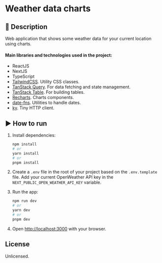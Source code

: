 # Weather data charts

## 🧾 Description

Web application that shows some weather data for your current location using charts.

#### Main libraries and technologies used in the project:

- ReactJS
- NextJS
- TypeScript
- [TailwindCSS](https://tailwindcss.com/). Utility CSS classes.
- [TanStack Query](https://tanstack.com/query/latest). For data fetching and state management.
- [TanStack Table](https://tanstack.com/table/v8). For building tables.
- [Recharts](https://recharts.org/). Charts components.
- [date-fns](https://date-fns.org/). Utilities to handle dates.
- [ky](https://github.com/sindresorhus/ky). Tiny HTTP client.

## ▶ How to run

1. Install dependencies:

   ```bash
   npm install
   # or
   yarn install
   # or
   pnpm install
   ```

2. Create a `.env` file in the root of your project based on the `.env.template` file. Add your current OpenWeather API key in the `NEXT_PUBLIC_OPEN_WEATHER_API_KEY` variable.

3. Run the app:

   ```bash
   npm run dev
   # or
   yarn dev
   # or
   pnpm dev
   ```

4. Open [http://localhost:3000](http://localhost:3000) with your browser.

## License

Unlicensed.
